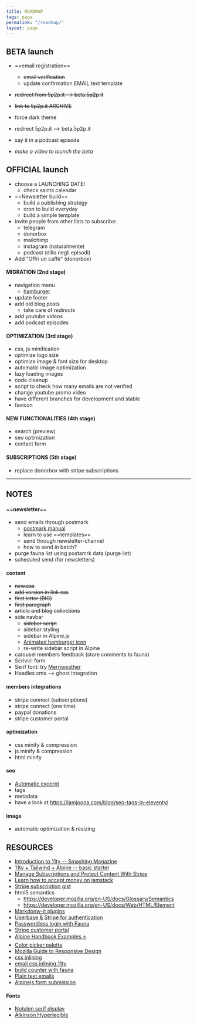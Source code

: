 ```yaml
---
title: ROADMAP
tags: page
permalink: "/roadmap/"
layout: page
---
```


## BETA launch

- ==email registration==
    - ~~email verification~~
    - update confirmation EMAIL text template

- ~~redirect from 5p2p.it --> beta.5p2p.it~~
- ~~link to 5p2p.it ARCHIVE~~
- force dark theme
- redirect 5p2p.it --> beta.5p2p.it
- say it in a podcast episode
- *make a video to launch the beta*

## OFFICIAL launch

- choose a LAUNCHING DATE!
    - check saints calendar
- ==Newsletter build==
    - build a publishing strategy
    - cron to build everyday
    - build a simple template
- invite people from other lists to subscribe:
    - telegram
    - donorbox
    - mailchimp
    - instagram (naturalmente)
    - podcast (dillo negli episodi)
- Add "Offri un caffè" (donorbox)


#### MIGRATION (2nd stage)
- navigation menu
    - [hamburger](https://github.com/jonsuh/hamburgers)
- update footer
- add old blog posts
    - take care of *redirects*
- add youtube videos
- add podcast episodes

#### OPTIMIZATION (3rd stage)
- css, js minification
- optimize logo size
- optimize image & font size for desktop
- automatic image optimization
- lazy loading images
- code cleanup
- script to check how many emails are not verified
- change youtube promo video
- have different branches for development and stable
- favicon

#### NEW FUNCTIONALITIES (4th stage)
- search (preview)
- seo optimization
- contact form

#### SUBSCRIPTIONS (5th stage)
- replace donorbox with stripe subscriptions

---

## NOTES

####  ==newsletter==
- send emails through postmark
    - [postmark manual](https://postmarkapp.com/manual)
    - learn to use ==templates==
    - send through newsletter-channel
    - how to send in batch?
- purge fauna list using postamrk data (purge list)
- scheduled send (for newsletters)

#### content
- ~~new.css~~
- ~~add version in link css~~
- ~~first letter (BIG)~~
- ~~first paragraph~~
- ~~article and blog collections~~
- side navbar
    - ~~sidebar script~~
    - sidebar styling
    - sidebar in Alpine.js
    - [Animated hamburger icon](https://github.com/Typogram/Anicons)
    - re-write sidebar script in Alpine
- carousel members feedback (store comments to fauna)
- Scrivici form
- Serif font: try [Merriweather](https://docs.xz.style/fonts/fonts/merriweather) 
- Headles cms --> ghost integration

#### members integrations
- stripe connect (subscriptions)
- stripe connect (one time)
- paypal donations
- stripe customer portal

#### optimization
- css minify & compression
- js minify & compression
- html minify

#### seo
- [Automatic excerpt](https://www.11ty.dev/docs/data-frontmatter-customize/)
- tags
- metadata
- have a look at <https://iamjoona.com/blog/seo-tags-in-eleventy/>

#### image
- automatic optimization & resizing

## RESOURCES

- [Introduction to 11ty -- Smashing Magazine](https://www.smashingmagazine.com/2021/03/eleventy-static-site-generator/?utm_source=pocket_mylist)
- [11ty + Tailwind + Alpine -- basic starter](https://css-tricks.com/eleventy-starter-with-tailwind-css-alpine-js/)
- [Manage Subscriptions and Protect Content With Stripe](https://www.netlify.com/blog/2020/07/13/manage-subscriptions-and-protect-content-with-stripe/?utm_source=pocket_mylist)
- [Learn how to accept money on jamstack](https://www.netlify.com/blog/2020/04/13/learn-how-to-accept-money-on-jamstack-sites-in-38-minutes/)
- [Stripe subscription gist](https://github.com/stripe-samples/checkout-single-subscription/blob/939a106922f53a0bcd6918acd7de85d0a70935e9/server/node/server.js)
- html5 semantics 
    - <https://developer.mozilla.org/en-US/docs/Glossary/Semantics> 
    - <https://developer.mozilla.org/en-US/docs/Web/HTML/Element>
- [Markdonw-it plugins](https://github.com/markdown-it/markdown-it#init-with-presets-and-options)
- [Userbase & Stripe for authentication](https://userbase.com/docs/sdk/purchase-subscription/)
- [Passwordless login with Fauna](https://dev.to/gzuidhof/implementing-serverless-passwordless-login-with-faunadb-l30)
- [Stripe customer portal](https://stripe.com/docs/billing/subscriptions/integrating-customer-portal)
- [Alpine Handbook Examples ⭐](https://alpinejshandbook.com/examples/?path=/story/chapter-1-1-x-data-x-text--hello-world)
- [Color picker palette](https://coolors.co/1d2738)
- [Mozilla Guide to Responsive Design](https://developer.mozilla.org/en-US/docs/Learn/CSS/CSS_layout/Responsive_Design)
- [css inlining](https://kittygiraudel.com/2020/12/03/inlining-scripts-and-styles-in-11ty/)
- [email css inlining 11ty](https://github.com/5t3ph/11ty-email-generator)
- [build counter with fauna](https://davidparks.dev/blog/building-a-like-counter-with-faunadb-and-nuxt/#writing-our-functions)
- [Plain text emails](https://www.litmus.com/blog/best-practices-for-plain-text-emails-a-look-at-why-theyre-important/)
- [Alpinejs form submission](https://dberri.com/lets-build-an-ajax-form-with-alpine-js/)

#### Fonts
 - [Notulen serif display](https://fontsfree.net/notulen-serif-display-extbd-font-download.html)
- [Atkinson Hyperlegible](https://github.com/googlefonts/atkinson-hyperlegible)

